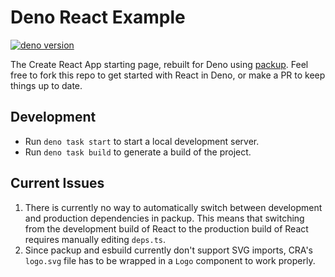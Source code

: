 # Deno React Example
 [![deno version](https://img.shields.io/badge/deno-^1.2.4-lightgrey?logo=deno)](https://github.com/denoland/deno)

The Create React App starting page, rebuilt for Deno using [packup](https://github.com/kt3k/packup). Feel free to fork this repo to get started with React in Deno, or make a PR to keep things up to date.

## Development
- Run `deno task start` to start a local development server.
- Run `deno task build` to generate a build of the project.

## Current Issues
1. There is currently no way to automatically switch between development and production dependencies in packup. This means that switching from the development build of React to the production build of React requires manually editing `deps.ts`. 
1. Since packup and esbuild currently don't support SVG imports, CRA's `logo.svg` file has to be wrapped in a `Logo` component to work properly.
